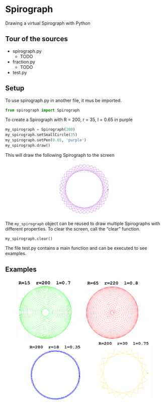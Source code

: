 # Spirograph
Drawing a virtual Spirograph with Python

## Tour of the sources
* spirograph.py
	* TODO
* fraction.py
  * TODO
* test.py

## Setup

To use spirograph.py in another file, it mus be imported.
```python
from spirograph import Spirograph
```

To create a Spirograph with R = 200, r = 35, l = 0.65 in purple
```python
my_spirograph = Spirograph(200)
my_spirograph.setSmallCircle(35)
my_spirograph.setPen(0.65, 'purple')
my_spirograph.draw()
```

This will draw the following Spirograph to the screen
<p align="center">
	<img src="doc/img/spirograph0.png" alt="spirograph0" width="175">
</p>

The `my_spirograph` object can be reused to draw multiple Spirographs with different properties.
To clear the screen, call the “clear” function.

```python
my_spirograph.clear()
```

The file test.py contains a main function and can be executed to see examples.


## Examples
<p align="center">
	<img src="doc/img/spirograph1.png" alt="spirograph1" width="175"> <img src="doc/img/spirograph2.png" alt="spirograph2" width="175" hspace="35">
	<img src="doc/img/spirograph3.png" alt="spirograph3" width="175" hspace="35"> <img src="doc/img/spirograph4.png" alt="spirograph4" width="175">
</p>